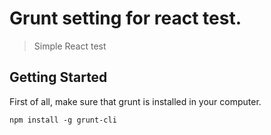 # Grunt setting for react test.

> Simple React test

## Getting Started

First of all, make sure that grunt is installed in your computer.

```shell
npm install -g grunt-cli
```
